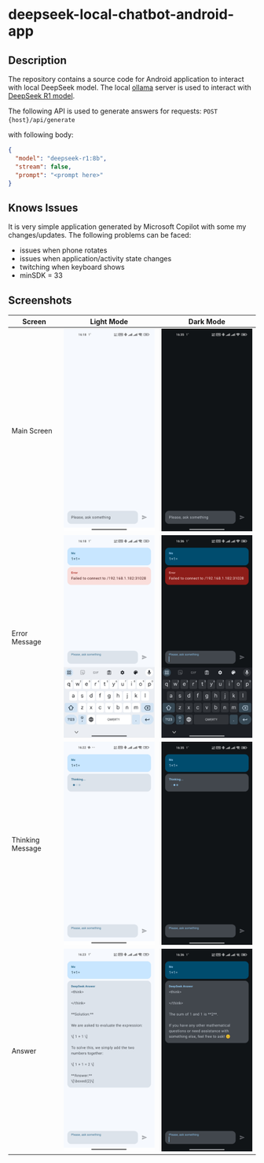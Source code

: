 # deepseek-local-chatbot-android-app
## Description

The repository contains a source code for Android application to interact with local DeepSeek model.
The local [ollama](https://ollama.com/) server is used to interact with [DeepSeek R1 model](https://ollama.com/library/deepseek-r1).

The following API is used to generate answers for requests:
`POST {host}/api/generate`

with following body:
```json
{
  "model": "deepseek-r1:8b",
  "stream": false,
  "prompt": "<prompt here>"
}
```
## Knows Issues
It is very simple application generated by Microsoft Copilot with some my changes/updates. The following problems can be faced:
* issues when phone rotates
* issues when application/activity state changes
* twitching when keyboard shows
* minSDK = 33

## Screenshots

| Screen           | Light Mode                                                      | Dark Mode                                                      |
|------------------|-----------------------------------------------------------------|----------------------------------------------------------------|
| Main Screen      | <img src="screenshots/light-00.jpg" alt="drawing" width="320"/> | <img src="screenshots/dark-00.jpg" alt="drawing" width="320"/> |
| Error Message    | <img src="screenshots/light-01.jpg" alt="drawing" width="320"/> | <img src="screenshots/dark-01.jpg" alt="drawing" width="320"/> |
| Thinking Message | <img src="screenshots/light-02.jpg" alt="drawing" width="320"/> | <img src="screenshots/dark-02.jpg" alt="drawing" width="320"/> |
| Answer           | <img src="screenshots/light-03.jpg" alt="drawing" width="320"/> | <img src="screenshots/dark-03.jpg" alt="drawing" width="320"/> |